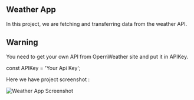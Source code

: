 ## **Weather App**
In this project, we are fetching and transferring data from the weather API.

## Warning
You need to get your own API from OpernWeather site and put it in APIKey.

const APIKey = 'Your Api Key';

Here we have project screenshot :

![Weather App Screenshot](https://github.com/Kaantk/Weather-App/assets/96573996/21f29ed1-f514-4fb4-a432-321cba4c1c98)
